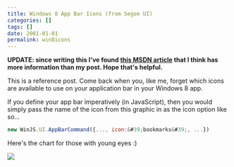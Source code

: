 ```yaml
---
title: Windows 8 App Bar Icons (from Segoe UI)
categories: []
tags: []
date: 2001-01-01
permalink: win8icons
---
```


**UPDATE: since writing this I&#39;ve found [this MSDN article](http://msdn.microsoft.com/en-us/library/windows/apps/jj841126.aspx) that I think has more information than my post. Hope that&#39;s helpful.**

This is a reference post. Come back when you, like me, forget which icons are available to use on your application bar in your Windows 8 app.
<!-- xmore -->

If you define your app bar imperatively (in JavaScript), then you would simply pass the name of the icon from this graphic in as the icon option like so...

``` js
new WinJS.UI.AppBarCommand({..., icon:&#39;bookmarks&#39;, ...})
```

Here&#39;s the chart for those with young eyes :)

![](/files/win8icons_01.jpg)